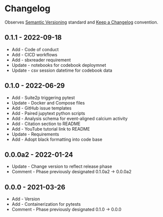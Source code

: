 # Changelog

Observes [Semantic Versioning](https://semver.org/spec/v2.0.0.html) standard and 
[Keep a Changelog](https://keepachangelog.com/en/1.0.0/) convention.

## 0.1.1 - 2022-09-18

+ Add - Code of conduct
+ Add - CICD workflows
+ Add - sbxreader requirement
+ Update - notebooks for codebook deploymnet
+ Update - csv session datetime for codebook data


## 0.1.0 - 2022-06-29

+ Add - Suite2p triggering pytest
+ Update - Docker and Compose files
+ Add - GitHub issue templates
+ Add - Paired jupytext python scripts
+ Add - Analysis schema for event-aligned calcium activity
+ Add - Citation section to README
+ Add - YouTube tutorial link to README
+ Update - Requirements
+ Add - Adopt black formatting into code base

## 0.0.0a2 - 2022-01-24

+ Update - Change version to reflect release phase
+ Comment - Phase previously designated 0.1.0a2 -> 0.0.0a2

## 0.0.0 - 2021-03-26

+ Add - Version
+ Add - Containerization for pytests
+ Comment - Phase previously designated 0.1.0 -> 0.0.0

[0.1.1]: https://github.com/datajoint/workflow-calcium-imaging/compare/0.1.0...0.1.1
[0.1.0]: https://github.com/datajoint/workflow-calcium-imaging/compare/0.0.0a2...0.1.0
[0.0.0a2]: https://github.com/datajoint/workflow-calcium-imaging/compare/0.0.0...0.0.0a2
[0.0.0]: https://github.com/datajoint/workflow-calcium-imaging/releases/tag/0.0.0
